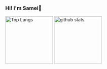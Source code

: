 ### Hi! i'm Samei🦈
<p align="left"> 
  <img alt="Top Langs" height="150px" src="https://github-readme-stats.vercel.app/api/top-langs/?username=kaduki-samei&layout=compact&show_icons=true&theme=vue" />
  <img alt="github stats" height="150px" src="https://github-readme-stats.vercel.app/api?username=kaduki-samei&theme=vue&show_icons=ture" />
</p>
